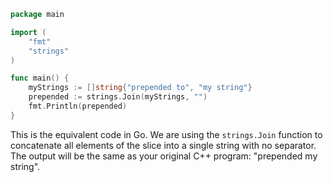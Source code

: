 ```go
package main

import (
	"fmt"
	"strings"
)

func main() {
	myStrings := []string{"prepended to", "my string"}
	prepended := strings.Join(myStrings, "")
	fmt.Println(prepended)
}
```

This is the equivalent code in Go. We are using the `strings.Join` function to concatenate all elements of the slice into a single string with no separator. The output will be the same as your original C++ program: "prepended my string".
